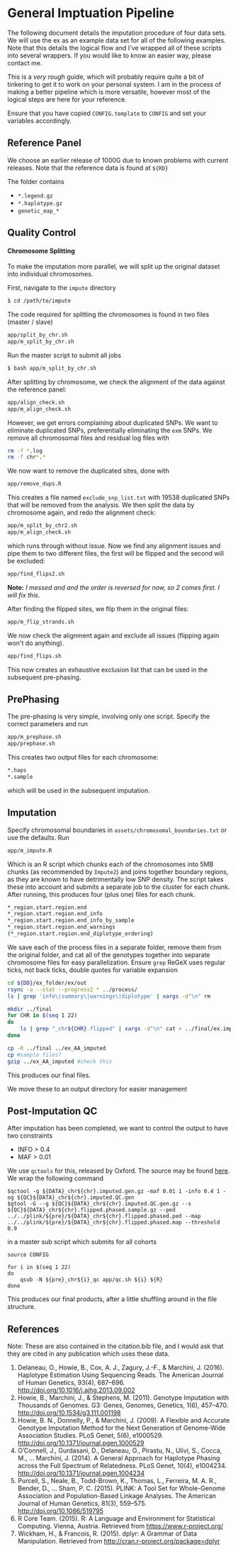 # General Imptuation Pipeline
 
The following document details the imputation procedure of four data sets. We will use the ex as an example data set for all of the following examples. Note that this details the logical flow and I've wrapped all of these scripts into several wrappers. If you would like to know an easier way, please contact me. 

This is a *very rough* guide, which will probably require quite a bit of tinkering to get it to work on your personal system. I am in the process of making a better pipeline which is more versatile, however most of the logical steps are here for your reference. 

Ensure that you have copied `CONFIG.template` to `CONFIG` and set your variables accordingly. 

## Reference Panel

We choose an earlier release of 1000G due to known problems with current releases. Note that the reference data is found at `${RD}`

The folder contains 

- `*.legend.gz`
- `*.haplotype.gz`
- `genetic_map_*`

## Quality Control 

#### Chromosome Splitting

To make the imputation more parallel, we will split up the original dataset into individual chromosomes. 

First, navigate to the `impute` directory 

```bash
$ cd /path/to/impute
```

The code required for splitting the chromosomes is found in two files (master / slave)

```bash
app/split_by_chr.sh
app/m_split_by_chr.sh
```

Run the master script to submit all jobs

```bash
$ bash app/m_split_by_chr.sh
```

After splitting by chromosome, we check the alignment of the data against the reference panel:

```bash
app/align_check.sh
app/m_align_check.sh
```

However, we get errors complaining about duplicated SNPs. We want to eliminate duplicated SNPs, preferentially eliminating the `exm` SNPs. We remove all chromosomal files and residual log files with

```bash
rm -f *.log
rm -f chr*.*
```

We now want to remove the duplicated sites, done with

```bash
app/remove_dups.R
```

This creates a file named `exclude_snp_list.txt` with 19538 duplicated SNPs that will be removed from the analysis. We then split the data by chromosome again, and redo the alignment check:

```bash
app/m_split_by_chr2.sh
app/m_align_check.sh
```

which runs through without issue. Now we find any alignment issues and pipe them to two different files, the first will be flipped and the second will be excluded:

```bash
app/find_flips2.sh
```

**Note:** *I messed and and the order is reversed for now, so 2 comes first. I will fix this.*

After finding the flipped sites, we flip them in the original files:

```bash
app/m_flip_strands.sh
```

We now check the alignment again and exclude all issues (flipping again won't do anything). 

```bash
app/find_flips.sh
```

This now creates an exhaustive exclusion list that can be used in the subsequent pre-phasing.

## PrePhasing

The pre-phasing is very simple, involving only one script.  Specify the correct parameters and run

```bash
app/m_prephase.sh
app/prephase.sh
```

This creates two output files for each chromosome:

```bash
*.haps
*.sample
```

which will be used in the subsequent imputation.

## Imputation

Specify chromosomal boundaries in `assets/chromosomal_boundaries.txt` or use the defaults. Run 

```bash
app/m_impute.R
```

Which is an R script which chunks each of the chromosomes into 5MB chunks (as recommended by `Impute2`) and joins together boundary regions, as they are known to have detrimentally low SNP density. The script takes these into account and submits a separate job to the cluster for each chunk. After running, this produces four (plus one) files for each chunk.

```bash
*_region.start.region.end
*_region.start.region.end_info
*_region.start.region.end_info_by_sample
*_region.start.region.end_warnings
(*_region.start.region.end_diplotype_ordering)
```

We save each of the process files in a separate folder, remove them from the original folder, and cat all of the genotypes together into separate chromosome files for easy parallelization. Ensure `grep` ReGeX uses regular ticks, not back ticks, double quotes for variable expansion

```bash
cd ${DD}/ex_folder/ex/out
rsync -a --stat --progress2 * ../process/
ls | grep 'info\|summary\|warnings\|diplotype' | xargs -d"\n" rm 

mkdir ../final
for CHR in $(seq 1 22)
do
    ls | grep "_chr${CHR}.flipped" | xargs -d"\n" cat > ../final/ex.imputed.chr${CHR}.gen
done

cp -R ../final ../ex_AA_imputed
cp #sample files?
gzip ../ex_AA_imputed #check this
```

This produces our final files. 

We move these to an output directory for easier management

## Post-Imputation QC

After imputation has been completed, we want to control the output to have two constraints

- INFO > 0.4
- MAF > 0.01

We use `qctools` for this, released by Oxford. The source may be found [here](http://www.well.ox.ac.uk/~gav/qctool/#overview). We wrap the following command

```
$qctool -g ${DATA}_chr${chr}.imputed.gen.gz -maf 0.01 1 -info 0.4 1 -og ${QC}${DATA}_chr${chr}.imputed.QC.gen
$gtool -G --g ${QC}${DATA}_chr${chr}.imputed.QC.gen.gz --s ${QC}${DATA}_chr${chr}.flipped.phased.sample.gz --ped ../../plink/${pre}/${DATA}_chr${chr}.flipped.phased.ped --map ../../plink/${pre}/${DATA}_chr${chr}.flipped.phased.map --threshold 0.9
```

in a master sub script which submits for all cohorts

```
source CONFIG

for i in $(seq 1 22)
do
	qsub -N ${pre}_chr${i}_qc app/qc.sh ${i} ${R}
done
```

This produces our final products, after a little shuffling around in the file structure. 

## References

Note: These are also contained in the citation.bib file, and I would ask that they are cited in any publication which uses these data.

1. Delaneau, O., Howie, B., Cox, A. J., Zagury, J.-F., & Marchini, J. (2016). Haplotype Estimation Using Sequencing Reads. The American Journal of Human Genetics, 93(4), 687–696. http://doi.org/10.1016/j.ajhg.2013.09.002
2. Howie, B., Marchini, J., & Stephens, M. (2011). Genotype Imputation with Thousands of Genomes. G3: Genes, Genomes, Genetics, 1(6), 457–470. http://doi.org/10.1534/g3.111.001198
3. Howie, B. N., Donnelly, P., & Marchini, J. (2009). A Flexible and Accurate Genotype Imputation Method for the Next Generation of Genome-Wide Association Studies. PLoS Genet, 5(6), e1000529. http://doi.org/10.1371/journal.pgen.1000529
4. O’Connell, J., Gurdasani, D., Delaneau, O., Pirastu, N., Ulivi, S., Cocca, M., … Marchini, J. (2014). A General Approach for Haplotype Phasing across the Full Spectrum of Relatedness. PLoS Genet, 10(4), e1004234. http://doi.org/10.1371/journal.pgen.1004234
5. Purcell, S., Neale, B., Todd-Brown, K., Thomas, L., Ferreira, M. A. R., Bender, D., … Sham, P. C. (2015). PLINK: A Tool Set for Whole-Genome Association and Population-Based Linkage Analyses. The American Journal of Human Genetics, 81(3), 559–575. http://doi.org/10.1086/519795
6. R Core Team. (2015). R: A Language and Environment for Statistical Computing. Vienna, Austria. Retrieved from https://www.r-project.org/
7. Wickham, H., & Francois, R. (2015). dplyr: A Grammar of Data Manipulation. Retrieved from http://cran.r-project.org/package=dplyr
